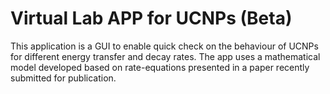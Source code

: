 # Virtual Lab APP for UCNPs (Beta)

This application is a GUI to enable quick check on the behaviour of UCNPs for
different energy transfer and decay rates.
The app uses a mathematical model developed based on rate-equations presented in a paper recently submitted for publication.
